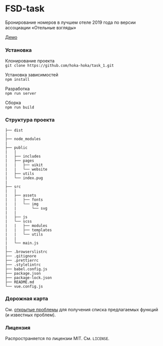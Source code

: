 [//]: # '# = h1'
[//]: # '``` = code'

# FSD-task

Бронирование номеров в лучшем отеле 2019 года по версии ассоциации «Отельные взгляды»

[Демо](https://hoka-hoka.github.io/task_1-view/#modal-1 'Необязательная подсказка')

### Установка

Клонирование проекта  
`git clone https://github.com/hoka-hoka/task_1.git`

Установка зависимостей  
`npm install`

Разработка  
`npm run server`

Сборка  
`npm run build`

### Структура проекта

```
├── dist
|
├── node_modules
|
├── public
|   |
|   ├── includes
|   ├── pages
|   |   ├── uikit
|   |   └── website
|   ├── utils
|   └── index.pug
|
├── src
|   |
|   ├── assets
|   |   ├── fonts
|   |   └── img
|   |       └── svg
|   |
|   ├── js
|   └── scss
|   |   ├── modules
|   |   ├── templates
|   |   └── utils
|   |
|   └── main.js
|
├── .browserslistrc
├── .gitignore
├── .prettierrc
├── .stylelintrc
├── babel.config.js
├── package.json
├── package-lock.json
├── README.md
└── vue.config.js

```

### Дорожная карта

См. [открытые проблемы](https://github.com/hoka-hoka/task_1/issues) для получения списка предлагаемых функций (и известных проблем).

### Лицензия

Распространяется по лицензии MIT. См. `LICENSE`.
